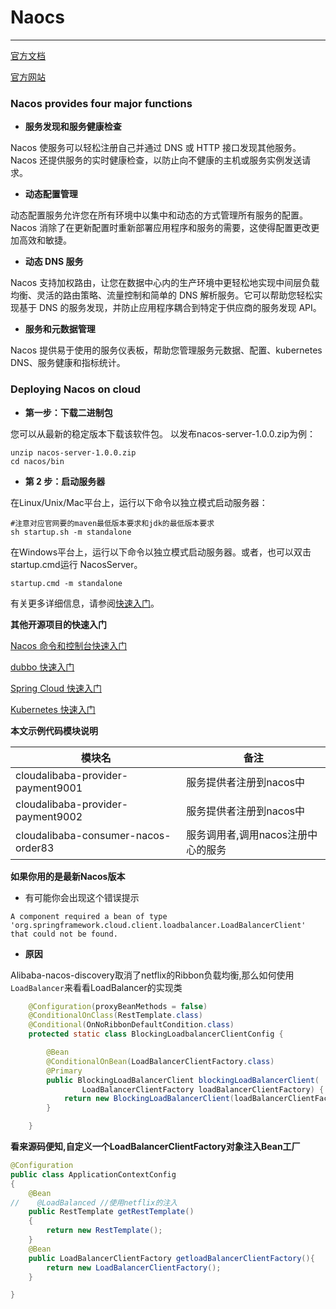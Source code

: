 # Naocs

---
[官方文档](https://github.com/alibaba/nacos)

[官方网站](https://nacos.io/zh-cn/)

### Nacos provides four major functions
- **服务发现和服务健康检查**

Nacos 使服务可以轻松注册自己并通过 DNS 或 HTTP 接口发现其他服务。Nacos 还提供服务的实时健康检查，以防止向不健康的主机或服务实例发送请求。
- **动态配置管理**

动态配置服务允许您在所有环境中以集中和动态的方式管理所有服务的配置。Nacos 消除了在更新配置时重新部署应用程序和服务的需要，这使得配置更改更加高效和敏捷。
- **动态 DNS 服务**

Nacos 支持加权路由，让您在数据中心内的生产环境中更轻松地实现中间层负载均衡、灵活的路由策略、流量控制和简单的 DNS 解析服务。它可以帮助您轻松实现基于 DNS 的服务发现，并防止应用程序耦合到特定于供应商的服务发现 API。
- **服务和元数据管理**

Nacos 提供易于使用的服务仪表板，帮助您管理服务元数据、配置、kubernetes DNS、服务健康和指标统计。

### Deploying Nacos on cloud 

- **第一步：下载二进制包**

您可以从最新的稳定版本下载该软件包。 以发布nacos-server-1.0.0.zip为例：
```shell
unzip nacos-server-1.0.0.zip
cd nacos/bin
```
- **第 2 步：启动服务器**

在Linux/Unix/Mac平台上，运行以下命令以独立模式启动服务器：
```shell
#注意对应官网要的maven最低版本要求和jdk的最低版本要求
sh startup.sh -m standalone
```
在Windows平台上，运行以下命令以独立模式启动服务器。或者，也可以双击startup.cmd运行 NacosServer。
```shell
startup.cmd -m standalone
```
有关更多详细信息，请参阅[快速入门](https://nacos.io/en-us/docs/quick-start.html)。

**其他开源项目的快速入门**

[Nacos 命令和控制台快速入门](https://nacos.io/en-us/docs/quick-start.html)

[dubbo 快速入门](https://nacos.io/en-us/docs/use-nacos-with-dubbo.html)

[Spring Cloud 快速入门](https://nacos.io/en-us/docs/quick-start-spring-cloud.html)

[Kubernetes 快速入门](https://nacos.io/en-us/docs/use-nacos-with-kubernetes.html)

**本文示例代码模块说明**

|模块名|备注|
|---|---|
|cloudalibaba-provider-payment9001|服务提供者注册到nacos中|
|cloudalibaba-provider-payment9002|服务提供者注册到nacos中|
|cloudalibaba-consumer-nacos-order83|服务调用者,调用nacos注册中心的服务|

**如果你用的是最新Nacos版本**

- 有可能你会出现这个错误提示
```shell
A component required a bean of type 'org.springframework.cloud.client.loadbalancer.LoadBalancerClient' that could not be found.
```

- **原因**

Alibaba-nacos-discovery取消了netflix的Ribbon负载均衡,那么如何使用`LoadBalancer`来看看LoadBalancer的实现类

```java
	@Configuration(proxyBeanMethods = false)
	@ConditionalOnClass(RestTemplate.class) 
	@Conditional(OnNoRibbonDefaultCondition.class)  
	protected static class BlockingLoadbalancerClientConfig {

		@Bean
		@ConditionalOnBean(LoadBalancerClientFactory.class)
		@Primary
		public BlockingLoadBalancerClient blockingLoadBalancerClient(
				LoadBalancerClientFactory loadBalancerClientFactory) {
			return new BlockingLoadBalancerClient(loadBalancerClientFactory);
		}

	}
```

**看来源码便知,自定义一个LoadBalancerClientFactory对象注入Bean工厂**
```java
@Configuration
public class ApplicationContextConfig
{
    @Bean
//    @LoadBalanced //使用netflix的注入
    public RestTemplate getRestTemplate()
    {
        return new RestTemplate();
    }
    @Bean
    public LoadBalancerClientFactory getloadBalancerClientFactory(){
        return new LoadBalancerClientFactory();
    }

}
```
